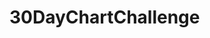 
<!-- README.md is generated from README.Rmd. Please edit that file -->

# 30DayChartChallenge

<!-- badges: start -->
<!-- badges: end -->
